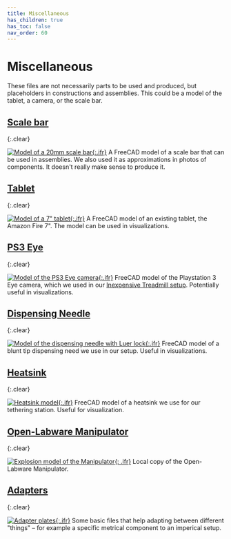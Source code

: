```yaml
---
title: Miscellaneous
has_children: true
has_toc: false
nav_order: 60
---
```


# Miscellaneous

These files are not necessarily parts to be used and produced, but placeholders in constructions and assemblies. This could be a model of the tablet, a camera, or the scale bar.

## [Scale bar]({{site.baseurl}}/miscellaneous/scale-bar)
{:.clear}

[![Model of a 20mm scale bar]({{site.baseurl}}/assets/img/Miscellaneous/Scale-Bar/Scale-Bar.png){:.ifr}]({{site.baseurl}}/miscellaneous/scale-bar)
A FreeCAD model of a scale bar that can be used in assemblies. We also used it as approximations in photos of components. It doesn't really make sense to produce it.

## [Tablet]({{site.baseurl}}/miscellaneous/tablet)
{:.clear}

[![Model of a 7" tablet]({{site.baseurl}}/assets/img/Miscellaneous/Tablet/FireTablet.png){:.ifr}]({{site.baseurl}}/miscellaneous/tablet)
A FreeCAD model of an existing tablet, the Amazon Fire  7". The model can be used in visualizations.

## [PS3 Eye]({{site.baseurl}}/miscellaneous/ps3-eye)
{:.clear}

[![Model of the PS3 Eye camera]({{site.baseurl}}/assets/img/Miscellaneous/PS3-Eye/PS3-Eye.png){:.ifr}]({{site.baseurl}}/miscellaneous/ps3-eye)
FreeCAD model of the Playstation 3 Eye camera, which we used in our [Inexpensive Treadmill setup]({{site.baseurl}}/inexpensive-treadmill). Potentially useful in visualizations.

## [Dispensing Needle]({{site.baseurl}}/miscellaneous/dispensing-needle)
{:.clear}

[![Model of the dispensing needle with Luer lock]({{site.baseurl}}/assets/img/Miscellaneous/Luer-Tether/Luer-Tether.png){:.ifr}]({{site.baseurl}}/miscellaneous/dispensing-needle)
FreeCAD model of a blunt tip dispensing need we use in our setup. Useful in visualizations.

## [Heatsink]({{site.baseurl}}/miscellaneous/heatsink)
{:.clear}

[![Heatsink model]({{site.baseurl}}/assets/img/Miscellaneous/Heatsink/Heatsink_90x90.png){:.ifr}]({{site.baseurl}}/miscellaneous/heatsink)
FreeCAD model of a heatsink we use for our tethering station. Useful for visualization.

## [Open-Labware Manipulator]({{site.baseurl}}/miscellaneous/openlabware-manipulator)
{:.clear}

[![Explosion model of the Manipulator]({{site.baseurl}}/assets/img/Miscellaneous/Open-Labware_Manipulator/linearstage.png){: .ifr}]({{site.baseurl}}/miscellaneous/openlabware-manipulator)
Local copy of the Open-Labware Manipulator. 


## [Adapters]({{site.baseurl}}/miscellaneous/adapter)
{:.clear}

[![Adapter plates]({{site.baseurl}}/assets/img/Miscellaneous/Adapter_metric-imperial_manipulator/Adapter_metric-imperial_micro-manipulator_bottom.png){:.ifr}]({{site.baseurl}}/miscellaneous/adapter)
Some basic files that help adapting between different "things" – for example a specific metrical component to an imperical setup.